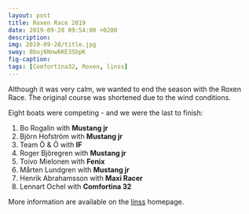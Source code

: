 ```yaml
---
layout: post
title: Roxen Race 2019
date: 2019-09-28 09:54:00 +0200
description:
img: 2019-09-28/title.jpg
sway: 8buj6Nnw6KE3SbpK
fig-caption:
tags: [Comfortina32, Roxen, linss]
---
```

Although it was very calm, we wanted to end the season with the Roxen Race. The original course was shortened due to the wind conditions.

Eight boats were competing - and we were the last to finish:

1. Bo Rogalin with **Mustang jr**
1. Björn Hofström with **Mustang jr**
1. Team Ö & Ö with **IF**
1. Roger Björegren with **Mustang jr**
1. Toivo Mielonen with **Fenix**
1. Mårten Lundgren with **Mustang jr**
1. Henrik Abrahamsson with **Maxi Racer**
1. Lennart Ochel with **Comfortina 32**

More information are available on the [linss](http://linss.se/wp-content/uploads/2019/11/Roxenm%C3%A4staren-2019.pdf) homepage.
